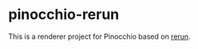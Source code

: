 # pinocchio-rerun

This is a renderer project for Pinocchio based on [rerun](https://github.com/rerun-io/rerun).
